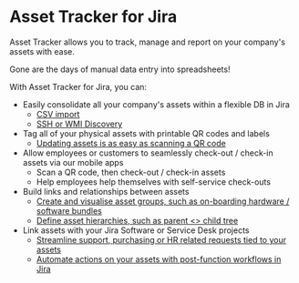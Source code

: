 # Asset Tracker for Jira

Asset Tracker allows you to track, manage and report on your company's assets with ease.

Gone are the days of manual data entry into spreadsheets!

With Asset Tracker for Jira, you can:

* Easily consolidate all your company's assets within a flexible DB in Jira
  * [CSV import](how-to/how-to-import-data-from-external-sources/importing-from-a-csv-file.md)
  * [SSH or WMI Discovery](how-to/how-to-import-data-from-external-sources/importing-from-scanned-computer-equipment/)
* Tag all of your physical assets with printable QR codes and labels
  * [Updating assets is as easy as scanning a QR code](label-scanners.md)
* Allow employees or customers to seamlessly check-out / check-in assets via our mobile apps
  * Scan a QR code, then check-out / check-in assets
  * Help employees help themselves with self-service check-outs
* Build links and relationships between assets
  * [Create and visualise asset groups, such as on-boarding hardware / software bundles](quick-start/creating-links-between-assets.md)
  * [Define asset hierarchies, such as parent &lt;&gt; child tree](quick-start/working-with-folders.md)
* Link assets with your Jira Software or Service Desk projects
  * [Streamline support, purchasing or HR related requests tied to your assets](asset-custom-field/service-desk.md)
  * [Automate actions on your assets with post-function workflows in Jira](how-to/how-to-define-and-execute-pre-packaged-operation-sequences-on-assets/untitled-3.md)

